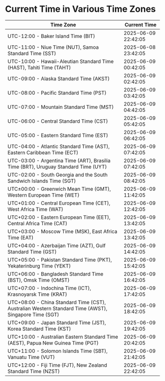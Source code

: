 # Current Time in Various Time Zones

| Time Zone | Current Time |
|-----------|--------------|
| UTC-12:00 - Baker Island Time (BIT) | 2025-06-09 22:42:05 |
| UTC-11:00 - Niue Time (NUT), Samoa Standard Time (SST) | 2025-06-08 23:42:05 |
| UTC-10:00 - Hawaii-Aleutian Standard Time (HAST), Tahiti Time (TAHT) | 2025-06-09 00:42:05 |
| UTC-09:00 - Alaska Standard Time (AKST) | 2025-06-09 02:42:05 |
| UTC-08:00 - Pacific Standard Time (PST) | 2025-06-09 03:42:05 |
| UTC-07:00 - Mountain Standard Time (MST) | 2025-06-09 04:42:05 |
| UTC-06:00 - Central Standard Time (CST) | 2025-06-09 05:42:05 |
| UTC-05:00 - Eastern Standard Time (EST) | 2025-06-09 06:42:05 |
| UTC-04:00 - Atlantic Standard Time (AST), Eastern Caribbean Time (ECT) | 2025-06-09 07:42:05 |
| UTC-03:00 - Argentina Time (ART), Brasília Time (BRT), Uruguay Standard Time (UYT) | 2025-06-09 07:42:05 |
| UTC-02:00 - South Georgia and the South Sandwich Islands Time (SGT) | 2025-06-09 08:42:05 |
| UTC±00:00 - Greenwich Mean Time (GMT), Western European Time (WET) | 2025-06-09 11:42:05 |
| UTC+01:00 - Central European Time (CET), West Africa Time (WAT) | 2025-06-09 12:42:05 |
| UTC+02:00 - Eastern European Time (EET), Central Africa Time (CAT) | 2025-06-09 13:42:05 |
| UTC+03:00 - Moscow Time (MSK), East Africa Time (EAT) | 2025-06-09 13:42:05 |
| UTC+04:00 - Azerbaijan Time (AZT), Gulf Standard Time (GST) | 2025-06-09 14:42:05 |
| UTC+05:00 - Pakistan Standard Time (PKT), Yekaterinburg Time (YEKT) | 2025-06-09 15:42:05 |
| UTC+06:00 - Bangladesh Standard Time (BST), Omsk Time (OMST) | 2025-06-09 16:42:05 |
| UTC+07:00 - Indochina Time (ICT), Krasnoyarsk Time (KRAT) | 2025-06-09 17:42:05 |
| UTC+08:00 - China Standard Time (CST), Australian Western Standard Time (AWST), Singapore Time (SGT) | 2025-06-09 18:42:05 |
| UTC+09:00 - Japan Standard Time (JST), Korea Standard Time (KST) | 2025-06-09 19:42:05 |
| UTC+10:00 - Australian Eastern Standard Time (AEST), Papua New Guinea Time (PGT) | 2025-06-09 20:42:05 |
| UTC+11:00 - Solomon Islands Time (SBT), Vanuatu Time (VUT) | 2025-06-09 21:42:05 |
| UTC+12:00 - Fiji Time (FJT), New Zealand Standard Time (NZST) | 2025-06-09 22:42:05 |
